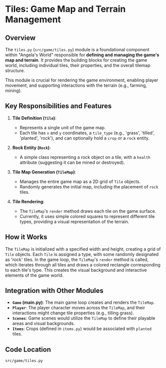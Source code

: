 # Tiles: Game Map and Terrain Management

## Overview

The `tiles.py` (`src/game/tiles.py`) module is a foundational component within "Angela's World" responsible for **defining and managing the game's map and terrain**. It provides the building blocks for creating the game world, including individual tiles, their properties, and the overall tilemap structure.

This module is crucial for rendering the game environment, enabling player movement, and supporting interactions with the terrain (e.g., farming, mining).

## Key Responsibilities and Features

1.  **Tile Definition (`Tile`)**: 
    *   Represents a single unit of the game map.
    *   Each tile has `x` and `y` coordinates, a `tile_type` (e.g., 'grass', 'tilled', 'planted', 'rock'), and can optionally hold a `crop` or a `rock` entity.

2.  **Rock Entity (`Rock`)**: 
    *   A simple class representing a rock object on a tile, with a `health` attribute (suggesting it can be mined or destroyed).

3.  **Tile Map Generation (`TileMap`)**: 
    *   Manages the entire game map as a 2D grid of `Tile` objects.
    *   Randomly generates the initial map, including the placement of `rock` tiles.

4.  **Tile Rendering**: 
    *   The `TileMap`'s `render` method draws each tile on the game surface.
    *   Currently, it uses simple colored squares to represent different tile types, providing a visual representation of the terrain.

## How it Works

The `TileMap` is initialized with a specified width and height, creating a grid of `Tile` objects. Each `Tile` is assigned a type, with some randomly designated as 'rock' tiles. In the game loop, the `TileMap`'s `render` method is called, which iterates through all tiles and draws a colored rectangle corresponding to each tile's type. This creates the visual background and interactive elements of the game world.

## Integration with Other Modules

-   **`Game` (main.py)**: The main game loop creates and renders the `TileMap`.
-   **`Player`**: The player character moves across the `TileMap`, and their interactions might change tile properties (e.g., tilling grass).
-   **`Scenes`**: Game scenes would utilize the `TileMap` to define their playable areas and visual backgrounds.
-   **`Items`**: Crops (defined in `items.py`) would be associated with `planted` tiles.

## Code Location

`src/game/tiles.py`
